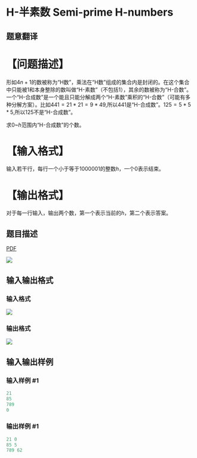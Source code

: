 # H-半素数 Semi-prime H-numbers

## 题意翻译

# 【问题描述】

形如$4n+1$的数被称为“H数”，乘法在“H数”组成的集合内是封闭的。在这个集合中只能被1和本身整除的数叫做“H-素数”（不包括1），其余的数被称为“H-合数”。一个“H-合成数”是一个能且只能分解成两个“H-素数”乘积的“H-合数”（可能有多种分解方案）。比如$441=21*21=9*49$,所以$441$是“H-合成数”。$125=5*5*5$,所以125不是“H-合成数”。

求$0$~$h$范围内“H-合成数”的个数。

# 【输入格式】

输入若干行，每行一个小于等于$1000001$的整数$h$，一个$0$表示结束。

# 【输出格式】

对于每一行输入，输出两个数，第一个表示当前的$h$，第二个表示答案。

## 题目描述

[problemUrl]: https://uva.onlinejudge.org/index.php?option=com_onlinejudge&Itemid=8&category=23&page=show_problem&problem=2046

[PDF](https://uva.onlinejudge.org/external/111/p11105.pdf)

![](https://cdn.luogu.com.cn/upload/vjudge_pic/UVA11105/505fff7da40aa3d11f942713e5370d21326cd98a.png)

## 输入输出格式

### 输入格式

![](https://cdn.luogu.com.cn/upload/vjudge_pic/UVA11105/b19c54035207d569de692453bc32d26fb8bde038.png)

### 输出格式

![](https://cdn.luogu.com.cn/upload/vjudge_pic/UVA11105/b64e631b78f538df029728e9e46bbd6739f013a7.png)

## 输入输出样例

### 输入样例 #1

```cpp
21
85
789
0
```


### 输出样例 #1

```cpp
21 0
85 5
789 62
```


